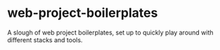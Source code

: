 # web-project-boilerplates
A slough of web project boilerplates, set up to quickly play around with different stacks and tools.
